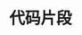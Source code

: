# 代码片段

<Linkcard title="（VSCode代码片段）一个案例学会 VSCode Snippets，极大提高开发效率 - 知乎" description="VSCode Snippets 代码片段的使用" url="https://github.com/lindorm-pg/lindorm-pg-driver" logo="
https://static.zhihu.com/heifetz/favicon.ico" />